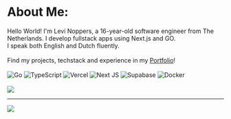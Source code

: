 # About Me:
Hello World! I'm Levi Noppers, a 16-year-old software engineer from The Netherlands. I develop fullstack apps using Next.js and GO.<br>I speak both English and Dutch fluently.<br><br>Find my projects, techstack and experience in my [Portfolio](https://levinoppers.nl/)!
<br>
<br/>
![Go](https://img.shields.io/badge/go-%2300ADD8.svg?style=for-the-badge&logo=go&logoColor=white)
![TypeScript](https://img.shields.io/badge/typescript-%23007ACC.svg?style=for-the-badge&logo=typescript&logoColor=white) ![Vercel](https://img.shields.io/badge/vercel-%23000000.svg?style=for-the-badge&logo=vercel&logoColor=white) ![Next JS](https://img.shields.io/badge/Next-black?style=for-the-badge&logo=next.js&logoColor=white) ![Supabase](https://img.shields.io/badge/Supabase-3ECF8E?style=for-the-badge&logo=supabase&logoColor=white) ![Docker](https://img.shields.io/badge/docker-%230db7ed.svg?style=for-the-badge&logo=docker&logoColor=white)
<br/>
<br/>
![](https://nirzak-streak-stats.vercel.app/?user=Monkymars&theme=nord&hide_border=true)<br/>


---
[![](https://visitcount.itsvg.in/api?id=Monkymars&icon=0&color=0)](https://visitcount.itsvg.in)

<!-- Proudly created with GPRM ( https://gprm.itsvg.in ) -->

